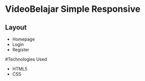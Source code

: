 # VideoBelajar Simple Responsive

## Layout
- Homepage
- Login
- Register

#Technologies Used
- HTML5
- CSS
